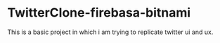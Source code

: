 # TwitterClone-firebasa-bitnami
This is a basic project in which i am trying to replicate twitter ui and ux.
